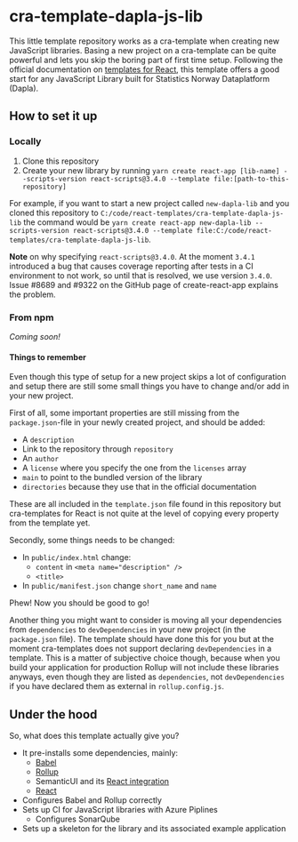 # cra-template-dapla-js-lib

This little template repository works as a cra-template when creating new JavaScript libraries. Basing a new project on 
a cra-template can be quite powerful and lets you skip the boring part of first time setup. Following the official 
documentation on [templates for React](https://create-react-app.dev/docs/custom-templates/), this template offers a 
good start for any JavaScript Library built for Statistics Norway Dataplatform (Dapla).

## How to set it up
### Locally
1. Clone this repository
2. Create your new library by running 
`yarn create react-app [lib-name] --scripts-version react-scripts@3.4.0 --template file:[path-to-this-repository]`

For example, if you want to start a new project called `new-dapla-lib` and you cloned this repository to 
`C:/code/react-templates/cra-template-dapla-js-lib` the command would be
`yarn create react-app new-dapla-lib --scripts-version react-scripts@3.4.0 --template file:C:/code/react-templates/cra-template-dapla-js-lib`.

**Note** on why specifying `react-scripts@3.4.0`. At the moment `3.4.1` introduced a bug that causes coverage reporting 
after tests in a CI environment to not work, so until that is resolved, we use version `3.4.0`. Issue #8689 and #9322
on the GitHub page of create-react-app explains the problem.

### From npm
_Coming soon!_

#### Things to remember
Even though this type of setup for a new project skips a lot of configuration and setup there are still some small 
things you have to change and/or add in your new project. 

First of all, some important properties are still missing from the `package.json`-file in your newly created project, 
and should be added:
* A `description`
* Link to the repository through `repository`
* An `author`
* A `license` where you specify the one from the `licenses` array
* `main` to point to the bundled version of the library
* `directories` because they use that in the official documentation

These are all included in the `template.json` file found in this repository but cra-templates for React is not quite
at the level of copying every property from the template yet.

Secondly, some things needs to be changed:
* In `public/index.html` change:
    * `content` in `<meta name="description" />`
    * `<title>`
* In `public/manifest.json` change `short_name` and `name`

Phew! Now you should be good to go!

Another thing you might want to consider is moving all your dependencies from `dependencies` to
`devDependencies` in your new project (in the `package.json` file). The template should have done this for you but at 
the moment cra-templates does not support declaring `devDependencies` in a template. This is a matter of subjective
choice though, because when you build your application for production Rollup will not include these libraries anyways,
even though they are listed as `dependencies`, not `devDependencies` if you have declared them as external in 
`rollup.config.js`.

## Under the hood
So, what does this template actually give you? 
* It pre-installs some dependencies, mainly:
    * [Babel](https://github.com/babel/babel)
    * [Rollup](https://github.com/rollup/rollup)
    * SemanticUI and its [React integration](https://react.semantic-ui.com/)
    * [React](https://create-react-app.dev/docs/getting-started)
* Configures Babel and Rollup correctly
* Sets up CI for JavaScript libraries with Azure Piplines
    * Configures SonarQube
* Sets up a skeleton for the library and its associated example application
